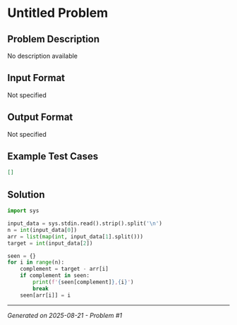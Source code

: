 # Untitled Problem

## Problem Description
No description available

## Input Format
Not specified

## Output Format
Not specified

## Example Test Cases
```json
[]
```

## Solution
```python
import sys

input_data = sys.stdin.read().strip().split('\n')
n = int(input_data[0])
arr = list(map(int, input_data[1].split()))
target = int(input_data[2])

seen = {}
for i in range(n):
    complement = target - arr[i]
    if complement in seen:
        print(f'{seen[complement]},{i}')
        break
    seen[arr[i]] = i
```

---
*Generated on 2025-08-21 - Problem #1*